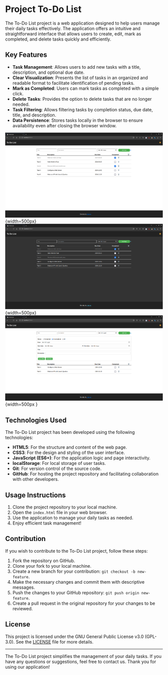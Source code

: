 # Project To-Do List

The To-Do List project is a web application designed to help users manage their daily tasks effectively. The application offers an intuitive and straightforward interface that allows users to create, edit, mark as completed, and delete tasks quickly and efficiently.

## Key Features

- **Task Management**: Allows users to add new tasks with a title, description, and optional due date.
- **Clear Visualization**: Presents the list of tasks in an organized and readable format to facilitate identification of pending tasks.
- **Mark as Completed**: Users can mark tasks as completed with a simple click.
- **Delete Tasks**: Provides the option to delete tasks that are no longer needed.
- **Task Filtering**: Allows filtering tasks by completion status, due date, title, and description.
- **Data Persistence**: Stores tasks locally in the browser to ensure availability even after closing the browser window.

![ligth mode](img/ligth-mode.png){width=500px} ![dark mode](img/dark-mode.png){width=500px}
![Filter](img/filter.png){width=500px }

## Technologies Used

The To-Do List project has been developed using the following technologies:

- **HTML5**: For the structure and content of the web page.
- **CSS3**: For the design and styling of the user interface.
- **JavaScript (ES6+)**: For the application logic and page interactivity.
- **localStorage**: For local storage of user tasks.
- **Git**: For version control of the source code.
- **GitHub**: For hosting the project repository and facilitating collaboration with other developers.

## Usage Instructions

1. Clone the project repository to your local machine.
2. Open the `index.html` file in your web browser.
3. Use the application to manage your daily tasks as needed.
4. Enjoy efficient task management!

## Contribution

If you wish to contribute to the To-Do List project, follow these steps:

1. Fork the repository on GitHub.
2. Clone your fork to your local machine.
3. Create a new branch for your contribution: `git checkout -b new-feature`.
4. Make the necessary changes and commit them with descriptive messages.
5. Push the changes to your GitHub repository: `git push origin new-feature`.
6. Create a pull request in the original repository for your changes to be reviewed.

## License

This project is licensed under the GNU General Public License v3.0 (GPL-3.0). See the [LICENSE](LICENSE) file for more details.

---

The To-Do List project simplifies the management of your daily tasks. If you have any questions or suggestions, feel free to contact us. Thank you for using our application!
